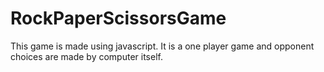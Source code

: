 # RockPaperScissorsGame
This game is made using javascript. It is a one player game and opponent choices are made by computer itself. 
